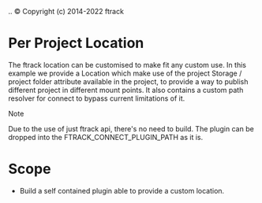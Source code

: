..
    :copyright: Copyright (c) 2014-2022 ftrack



# Per Project Location


The ftrack location can be customised to make fit any custom use. In
this example we provide a Location which make use of the project Storage
/ project folder attribute available in the project, to provide a way to
publish different project in different mount points. It also contains a
custom path resolver for connect to bypass current limitations of it.

Note

Due to the use of just ftrack api, there's no need to build. The plugin
can be dropped into the FTRACK_CONNECT_PLUGIN_PATH as it is.

# Scope

-   Build a self contained plugin able to provide a custom location.